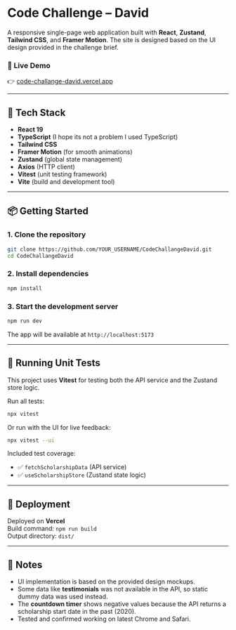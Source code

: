 # Code Challenge – David

A responsive single-page web application built with **React**, **Zustand**, **Tailwind CSS**, and **Framer Motion**. The site is designed based on the UI design provided in the challenge brief.

### 🚀 Live Demo

👉 [code-challange-david.vercel.app](https://code-challange-david.vercel.app)

---

## 🧰 Tech Stack

- **React 19**
- **TypeScript** (I hope its not a problem I used TypeScript)
- **Tailwind CSS**
- **Framer Motion** (for smooth animations)
- **Zustand** (global state management)
- **Axios** (HTTP client)
- **Vitest** (unit testing framework)
- **Vite** (build and development tool)

---

## 📦 Getting Started

### 1. Clone the repository

```bash
git clone https://github.com/YOUR_USERNAME/CodeChallangeDavid.git
cd CodeChallangeDavid
```

### 2. Install dependencies

```bash
npm install
```

### 3. Start the development server

```bash
npm run dev
```

The app will be available at `http://localhost:5173`

---

## 🧪 Running Unit Tests

This project uses **Vitest** for testing both the API service and the Zustand store logic.

Run all tests:

```bash
npx vitest
```

Or run with the UI for live feedback:

```bash
npx vitest --ui
```

Included test coverage:

- ✅ `fetchScholarshipData` (API service)
- ✅ `useScholarshipStore` (Zustand state logic)

---

## 🔗 Deployment

Deployed on **Vercel**  
Build command: `npm run build`  
Output directory: `dist/`

---

## 📄 Notes

- UI implementation is based on the provided design mockups.
- Some data like **testimonials** was not available in the API, so static dummy data was used instead.
- The **countdown timer** shows negative values because the API returns a scholarship start date in the past (2020).
- Tested and confirmed working on latest Chrome and Safari.
